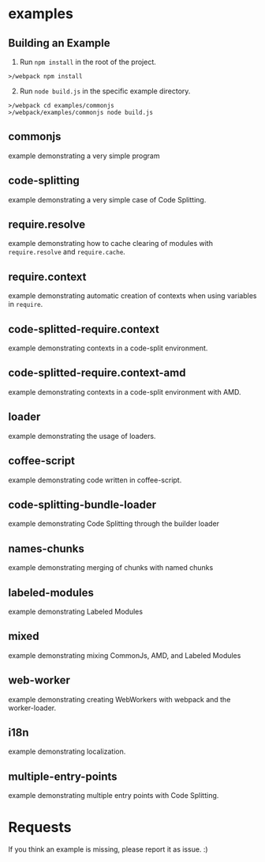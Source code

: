 # examples

## Building an Example

1. Run `npm install` in the root of the project.
  ```
  >/webpack npm install
  ```

2. Run `node build.js` in the specific example directory.

  ```
  >/webpack cd examples/commonjs
  >/webpack/examples/commonjs node build.js
  ```

## commonjs

example demonstrating a very simple program

## code-splitting

example demonstrating a very simple case of Code Splitting.

## require.resolve

example demonstrating how to cache clearing of modules with `require.resolve` and `require.cache`.

## require.context

example demonstrating automatic creation of contexts when using variables in `require`.

## code-splitted-require.context

example demonstrating contexts in a code-split environment.

## code-splitted-require.context-amd

example demonstrating contexts in a code-split environment with AMD.

## loader

example demonstrating the usage of loaders.

## coffee-script

example demonstrating code written in coffee-script.

## code-splitting-bundle-loader

example demonstrating Code Splitting through the builder loader

## names-chunks

example demonstrating merging of chunks with named chunks

## labeled-modules

example demonstrating Labeled Modules

## mixed

example demonstrating mixing CommonJs, AMD, and Labeled Modules

## web-worker

example demonstrating creating WebWorkers with webpack and the worker-loader.

## i18n

example demonstrating localization.

## multiple-entry-points

example demonstrating multiple entry points with Code Splitting.

# Requests

If you think an example is missing, please report it as issue. :)


